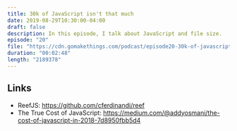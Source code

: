 ```yaml
---
title: 30k of JavaScript isn't that much
date: 2019-08-29T10:30:00-04:00
draft: false
description: In this episode, I talk about JavaScript and file size.
episode: "20"
file: "https://cdn.gomakethings.com/podcast/episode20-30k-of-javascript-isnt-that-much.mp3"
duration: "00:02:48"
length: "2189378"
---
```


## Links

- ReefJS: https://github.com/cferdinandi/reef
- The True Cost of JavaScript: https://medium.com/@addyosmani/the-cost-of-javascript-in-2018-7d8950fbb5d4